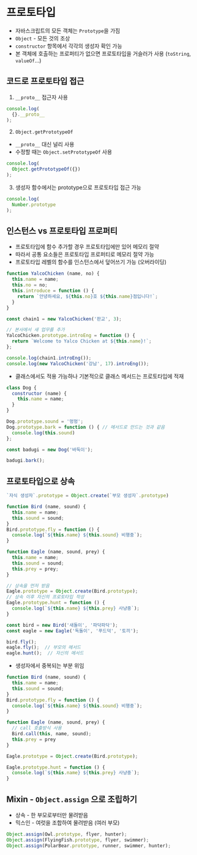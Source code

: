 # 프로토타입
* 자바스크립트의 모든 객체는 `Prototype`을 가짐
* `Object` - 모든 것의 조상
* `constructor` 항목에서 각각의 생성자 확인 가능
* 본 객체에 호출하는 프로퍼티가 없으면 프로토타입을 거슬러가 사용 (`toString`, `valueOf`...)

## 코드로 프로토타입 접근
1. `__proto__` 접근자 사용
```js
console.log(
  {}.__proto__
);
```
2. `Object.getPrototypeOf`
* `__proto__` 대신 널리 사용
* 수정할 때는 `Object.setPrototypeOf` 사용
```js
console.log(
  Object.getPrototypeOf({})
);
```
3. 생성자 함수에서는 prototype으로 프로토타입 접근 가능
```js
console.log(
  Number.prototype
);
```
## 인스턴스 vs 프로토타입 프로퍼티
* 프로토타입에 함수 추가할 경우 프로토타입에만 있어 메모리 절약
* 따라서 공통 요소들은 프로토타입 프로퍼티로 메모리 절약 가능
* 프로토타입 레벨의 함수를 인스턴스에서 덮어쓰기 가능 (오버라이딩)
```js
function YalcoChicken (name, no) {
  this.name = name;
  this.no = no;
  this.introduce = function () {
    return `안녕하세요, ${this.no}호 ${this.name}점입니다!`;
  }
}

const chain1 = new YalcoChicken('판교', 3);

// 본사에서 새 업무를 추가
YalcoChicken.prototype.introEng = function () {
  return `Welcome to Yalco Chicken at ${this.name}!`;
};

console.log(chain1.introEng());
console.log(new YalcoChicken('강남', 17).introEng());
```
* 클래스에서도 적용 가능하나 기본적으로 클래스 메서드는 프로토타입에 적재
```js
class Dog {
  constructor (name) {
    this.name = name;
  }
}

Dog.prototype.sound = '멍멍';
Dog.prototype.bark = function () { // 메서드로 만드는 것과 같음
  console.log(this.sound)
};

const badugi = new Dog('바둑이');

badugi.bark();
```
## 프로토타입으로 상속
```js
`자식 생성자`.prototype = Object.create(`부모 생성자`.prototype)
```
```js
function Bird (name, sound) {
  this.name = name;
  this.sound = sound;
}
Bird.prototype.fly = function () {
  console.log(`${this.name} ${this.sound} 비행중`);
}

function Eagle (name, sound, prey) {
  this.name = name;
  this.sound = sound;
  this.prey = prey;
}

// 상속을 먼저 받음
Eagle.prototype = Object.create(Bird.prototype);
// 상속 이후 자신의 프로토타입 작성
Eagle.prototype.hunt = function () {
  console.log(`${this.name} ${this.prey} 사냥중`);
}

const bird = new Bird('새돌이', '파닥파닥');
const eagle = new Eagle('독돌이', '푸드덕', '토끼');

bird.fly();
eagle.fly();  // 부모의 메서드
eagle.hunt();  // 자신의 메서드
```
* 생성자에서 중복되는 부분 위임
```js
function Bird (name, sound) {
  this.name = name;
  this.sound = sound;
}
Bird.prototype.fly = function () {
  console.log(`${this.name} ${this.sound} 비행중`);
}

function Eagle (name, sound, prey) {
  // call 호출방식 사용
  Bird.call(this, name, sound);
  this.prey = prey
}

Eagle.prototype = Object.create(Bird.prototype);

Eagle.prototype.hunt = function () {
  console.log(`${this.name} ${this.prey} 사냥중`);
}
```
## Mixin - `Object.assign` 으로 조립하기
* 상속 - 한 부모로부터만 물려받음
* 믹스인 - 여럿을 조합하여 물려받음 (여러 부모)
```js
Object.assign(Owl.prototype, flyer, hunter);
Object.assign(FlyingFish.prototype, flyer, swimmer);
Object.assign(PolarBear.prototype, runner, swimmer, hunter);
```